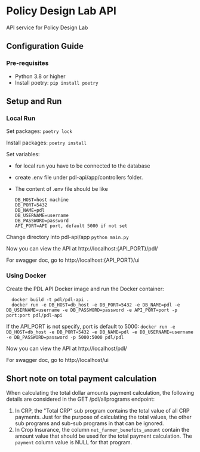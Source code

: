 # Policy Design Lab API
API service for Policy Design Lab

## Configuration Guide

### Pre-requisites
- Python 3.8 or higher
- Install poetry: `pip install poetry`

## Setup and Run 

### Local Run
Set packages:
`poetry lock`

Install packages:
`poetry install`

Set variables:
- for local run you have to be connected to the database
- create .env file under pdl-api/app/controllers folder. 
- The content of .env file should be like

      DB_HOST=host machine
      DB_PORT=5432
      DB_NAME=pdl
      DB_USERNAME=username
      DB_PASSWORD=password
      API_PORT=API port, default 5000 if not set

Change directory into pdl-api/app 
`python main.py`

Now you can view the API at http://localhost:{API_PORT}/pdl/

For swagger doc, go to http://localhost:{API_PORT}/ui

### Using Docker
Create the PDL API Docker image and run the Docker container:
        
      docker build -t pdl/pdl-api .
      docker run -e DB_HOST=db_host -e DB_PORT=5432 -e DB_NAME=pdl -e DB_USERNAME=username -e DB_PASSWORD=password -e API_PORT=port -p port:port pdl/pdl-api 

If the API_PORT is not specify, port is default to 5000:
      `docker run -e DB_HOST=db_host -e DB_PORT=5432 -e DB_NAME=pdl -e DB_USERNAME=username -e DB_PASSWORD=password -p 5000:5000 pdl/pdl`

Now you can view the API at http://localhost/pdl/

For swagger doc, go to http://localhost/ui

## Short note on total payment calculation
When calculating the total dollar amounts payment calculation, the following details are considered in the GET /pdl/allprograms endpoint:
1. In CRP, the "Total CRP" sub program contains the total value of all CRP payments. Just for the purpose of calculating the total values, the other sub programs and sub-sub programs in that can be ignored.
2. In Crop Insurance, the column `net_farmer_benefits_amount` contain the amount value that should be used for the total payment calculation. The `payment` column value is NULL for that program.
